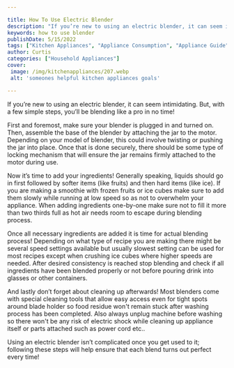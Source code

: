 ```yaml
---

title: How To Use Electric Blender
description: "If you’re new to using an electric blender, it can seem intimidating. But, with a few simple steps, you’ll be blending like a pro ...learn more about it now"
keywords: how to use blender
publishDate: 5/15/2022
tags: ["Kitchen Appliances", "Appliance Consumption", "Appliance Guide"]
author: Curtis
categories: ["Household Appliances"]
cover: 
 image: /img/kitchenappliances/207.webp
 alt: 'someones helpful kitchen appliances goals'

---
```


If you’re new to using an electric blender, it can seem intimidating. But, with a few simple steps, you’ll be blending like a pro in no time! 

First and foremost, make sure your blender is plugged in and turned on. Then, assemble the base of the blender by attaching the jar to the motor. Depending on your model of blender, this could involve twisting or pushing the jar into place. Once that is done securely, there should be some type of locking mechanism that will ensure the jar remains firmly attached to the motor during use. 

Now it’s time to add your ingredients! Generally speaking, liquids should go in first followed by softer items (like fruits) and then hard items (like ice). If you are making a smoothie with frozen fruits or ice cubes make sure to add them slowly while running at low speed so as not to overwhelm your appliance. When adding ingredients one-by-one make sure not to fill it more than two thirds full as hot air needs room to escape during blending process. 

Once all necessary ingredients are added it is time for actual blending process! Depending on what type of recipe you are making there might be several speed settings available but usually slowest setting can be used for most recipes except when crushing ice cubes where higher speeds are needed. After desired consistency is reached stop blending and check if all ingredients have been blended properly or not before pouring drink into glasses or other containers. 

And lastly don’t forget about cleaning up afterwards! Most blenders come with special cleaning tools that allow easy access even for tight spots around blade holder so food residue won't remain stuck after washing process has been completed. Also always unplug machine before washing so there won't be any risk of electric shock while cleaning up appliance itself or parts attached such as power cord etc.. 

Using an electric blender isn’t complicated once you get used to it; following these steps will help ensure that each blend turns out perfect every time!
